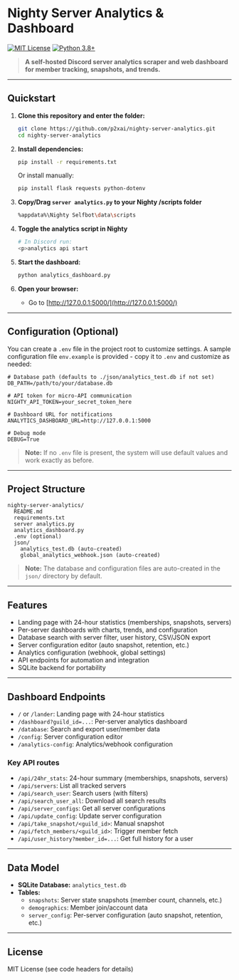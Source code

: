 # Nighty Server Analytics & Dashboard

[![MIT License](https://img.shields.io/badge/license-MIT-blue.svg)](LICENSE)
[![Python 3.8+](https://img.shields.io/badge/python-3.8%2B-blue.svg)](https://www.python.org/downloads/)

> **A self-hosted Discord server analytics scraper and web dashboard for member tracking, snapshots, and trends.**

---

## Quickstart

1. **Clone this repository and enter the folder:**
   ```sh
   git clone https://github.com/p2xai/nighty-server-analytics.git
   cd nighty-server-analytics
   ```

2. **Install dependencies:**
   ```sh
   pip install -r requirements.txt
   ```
   Or install manually:
   ```sh
   pip install flask requests python-dotenv
   ```

3. **Copy/Drag `server analytics.py` to your Nighty /scripts folder**
   ```sh
   %appdata%\Nighty Selfbot\data\scripts
   ```

4. **Toggle the analytics script in Nighty**
   ```sh
   # In Discord run:
   <p>analytics api start
   ```

5. **Start the dashboard:**
   ```sh
   python analytics_dashboard.py
   ```

6. **Open your browser:**
   - Go to [http://127.0.0.1:5000/](http://127.0.0.1:5000/)

---

## Configuration (Optional)

You can create a `.env` file in the project root to customize settings. A sample configuration file `env.example` is provided - copy it to `.env` and customize as needed:

```env
# Database path (defaults to ./json/analytics_test.db if not set)
DB_PATH=/path/to/your/database.db

# API token for micro-API communication
NIGHTY_API_TOKEN=your_secret_token_here

# Dashboard URL for notifications
ANALYTICS_DASHBOARD_URL=http://127.0.0.1:5000

# Debug mode
DEBUG=True
```

> **Note:** If no `.env` file is present, the system will use default values and work exactly as before.

---

## Project Structure

```
nighty-server-analytics/
  README.md
  requirements.txt
  server analytics.py
  analytics_dashboard.py
  .env (optional)
  json/
    analytics_test.db (auto-created)
    global_analytics_webhook.json (auto-created)
```
> **Note:** The database and configuration files are auto-created in the `json/` directory by default.

---

## Features

- Landing page with 24-hour statistics (memberships, snapshots, servers)
- Per-server dashboards with charts, trends, and configuration
- Database search with server filter, user history, CSV/JSON export
- Server configuration editor (auto snapshot, retention, etc.)
- Analytics configuration (webhook, global settings)
- API endpoints for automation and integration
- SQLite backend for portability


---

## Dashboard Endpoints

- `/` or `/lander`: Landing page with 24-hour statistics
- `/dashboard?guild_id=...`: Per-server analytics dashboard
- `/database`: Search and export user/member data
- `/config`: Server configuration editor
- `/analytics-config`: Analytics/webhook configuration

### Key API routes
- `/api/24hr_stats`: 24-hour summary (memberships, snapshots, servers)
- `/api/servers`: List all tracked servers
- `/api/search_user`: Search users (with filters)
- `/api/search_user_all`: Download all search results
- `/api/server_configs`: Get all server configurations
- `/api/update_config`: Update server configuration
- `/api/take_snapshot/<guild_id>`: Manual snapshot
- `/api/fetch_members/<guild_id>`: Trigger member fetch
- `/api/user_history?member_id=...`: Get full history for a user

---

## Data Model

- **SQLite Database:** `analytics_test.db`
- **Tables:**
  - `snapshots`: Server state snapshots (member count, channels, etc.)
  - `demographics`: Member join/account data
  - `server_config`: Per-server configuration (auto snapshot, retention, etc.)

---


## License

MIT License (see code headers for details) 
